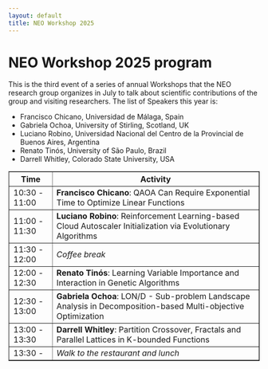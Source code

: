 ```yaml
---
layout: default
title: NEO Workshop 2025
---
```


<h1>NEO Workshop 2025 program</h1>

<p>This is the third event of a series of annual Workshops that the NEO research group organizes in July to talk about scientific contributions of the group and visiting researchers. The list of Speakers this year is:</p>
<ul>
  <li>Francisco Chicano, Universidad de Málaga, Spain</li>
  <li>Gabriela Ochoa, University of Stirling, Scotland, UK</li>
  <li>Luciano Robino, Universidad Nacional del Centro de la Provincial de Buenos Aires, Argentina</li>
  <li>Renato Tinós, University of São Paulo, Brazil</li>
  <li>Darrell Whitley, Colorado State University, USA</li>
</ul>

<table border="1" cellpadding="8" cellspacing="0">
  <thead>
    <tr>
      <th>Time</th>
      <th>Activity</th>
    </tr>
  </thead>
  <tbody>
    <tr>
      <td>10:30 - 11:00</td>
      <td><strong>Francisco Chicano</strong>: QAOA Can Require Exponential Time to Optimize Linear Functions</td>
    </tr>
    <tr>
      <td>11:00 - 11:30</td>
      <td><strong>Luciano Robino</strong>: Reinforcement Learning-based Cloud Autoscaler Initialization via Evolutionary Algorithms</td>
    </tr>
    <tr>
      <td>11:30 - 12:00</td>
      <td><em>Coffee break</em></td>
    </tr>
    <tr>
      <td>12:00 - 12:30</td>
      <td><strong>Renato Tinós</strong>: Learning Variable Importance and Interaction in Genetic Algorithms</td>
    </tr>
    <tr>
      <td>12:30 - 13:00</td>
      <td><strong>Gabriela Ochoa</strong>: LON/D - Sub-problem Landscape Analysis in Decomposition-based Multi-objective Optimization</td>
    </tr>
    <tr>
      <td>13:00 - 13:30</td>
      <td><strong>Darrell Whitley</strong>: Partition Crossover, Fractals and Parallel Lattices in K-bounded Functions</td>
    </tr>
    <tr>
      <td>13:30 - </td>
      <td><em>Walk to the restaurant and lunch</em></td>
    </tr>
  </tbody>
</table>
